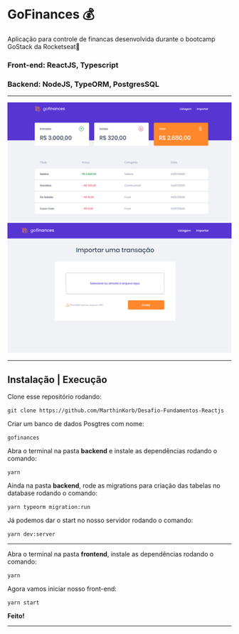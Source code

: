 # GoFinances 💰
Aplicação para controle de financas desenvolvida durante o bootcamp GoStack da Rocketseat🚀

### Front-end: ReactJS, Typescript
### Backend: NodeJS, TypeORM, PostgresSQL

----------------------------------------------------

<p align="center">
<img src=".github/dashboard.png" width=800">
<img src=".github/import.png" width=800">
</p>

----------------------------------------------------

## Instalação | Execução

Clone esse repositório rodando:

    git clone https://github.com/MarthinKorb/Desafio-Fundamentos-Reactjs


Criar um banco de dados Posgtres com nome:

    gofinances

Abra o terminal na pasta **backend** e instale as dependências rodando o comando:

    yarn

Ainda na pasta **backend**, rode as migrations para criação das tabelas no database rodando o comando:

    yarn typeorm migration:run

Já podemos dar o start no nosso servidor rodando o comando:

    yarn dev:server

----------------------------------------------------

Abra o terminal na pasta **frontend**, instale as dependências rodando o comando:

    yarn

Agora vamos iniciar nosso front-end:

    yarn start

**Feito!**

----------------------------------------------------


